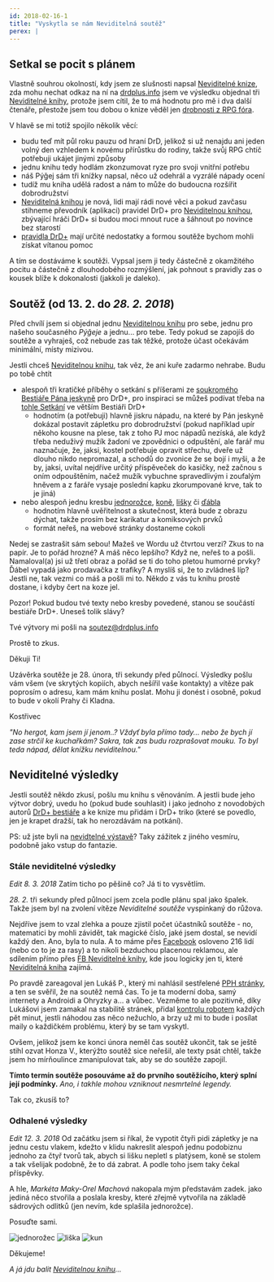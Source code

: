 ```yaml
---
id: 2018-02-16-1
title: "Vyskytla se nám Neviditelná soutěž"
perex: |
---
```


## Setkal se pocit s plánem

Vlastně souhrou okolností, kdy jsem ze slušnosti napsal [Neviditelné knize](http://neviditelnakniha.cz), zda mohu nechat odkaz na ní na [drdplus.info](https://www.drdplus.info) jsem ve výsledku objednal tři [Neviditelné knihy](http://neviditelnakniha.cz), protože jsem cítil, že to má hodnotu pro mě i dva další čtenáře, přestože jsem tou dobou o knize věděl jen [drobnosti z RPG fóra](https://rpgforum.cz/forum/viewforum.php?f=310).

V hlavě se mi totiž spojilo několik věcí:

- budu teď mít půl roku pauzu od hraní DrD, jelikož si už nenajdu ani jeden volný den vzhledem k novému přírůstku do rodiny, takže svůj RPG chtíč potřebuji ukájet jinými způsoby
 - jednu knihu tedy hodlám zkonzumovat ryze pro svoji vnitřní potřebu
- náš Pýǧej sám tři knížky napsal, něco už odehrál a vyzrálé nápady ocení
 - tudíž mu kniha udělá radost a nám to může do budoucna rozšířit dobrodružství
- [Neviditelná knihou](http://neviditelnakniha.cz) je nová, lidi mají rádi nové věci a pokud zavčasu stihneme převodník (aplikaci) pravidel DrD+ pro [Neviditelnou knihou](http://neviditelnakniha.cz), zbývající hráči DrD+ si budou moci mnout ruce a šáhnout po novince bez starostí
- [pravidla DrD+](https://www.drdplus.info) mají určité nedostatky a formou soutěže bychom mohli získat vítanou pomoc

A tím se dostáváme k soutěži. Vypsal jsem ji tedy částečně z okamžitého pocitu a částečně z dlouhodobého rozmýšlení, jak pohnout s pravidly zas o kousek blíže k dokonalosti (jakkoli je daleko).

## Soutěž (od 13. 2. do *28. 2. 2018*)

Před chvílí jsem si objednal jednu [Neviditelnou knihu](http://neviditelnakniha.cz) pro sebe, jednu pro našeho současného *Pýǧeje* a jednu... pro tebe. Tedy pokud se zapojíš do soutěže a vyhraješ, což nebude zas tak těžké, protože účast očekávám minimální, místy mizivou.

Jestli chceš [Neviditelnou knihu](http://neviditelnakniha.cz), tak věz, že ani kuře zadarmo nehrabe. Budu po tobě chtít

- alespoň tři kratičké příběhy o setkání s příšerami ze [soukromého Bestiáře Pána jeskyně](https://bestiar.pph.drdplus.info/?trial=1) pro DrD+, pro inspiraci se můžeš podívat třeba na [tohle Setkání](https://bestiar.drdplus.info/?trial=1#setkani_s_hlenem_zelenym) ve větším Bestiáři DrD+
  - hodnotím (a potřebuji) hlavně jiskru nápadu, na které by Pán jeskyně dokázal postavit zápletku pro dobrodružství (pokud například upír někoho kousne na plese, tak z toho PJ moc nápadů nezíská, ale když třeba neduživý mužík žadoní ve zpovědnici o odpuštění, ale farář mu naznačuje, že, jaksi, kostel potřebuje opravit střechu, dveře už dlouho nikdo nepromazal, a schodů do zvonice že se bojí i myši, a že by, jaksi, uvítal nejdříve určitý příspěveček do kasičky, než začnou s oním odpouštěním, načež mužík vybuchne spravedlivým i zoufalým hněvem a z faráře vysaje poslední kapku zkorumpované krve, tak to je jiná)
- nebo alespoň jednu kresbu [jednorožce](https://bestiar.ppj.drdplus.info/?trial=1#jednorozec), [koně](https://bestiar.ppj.drdplus.info/?trial=1#kun), [lišky](https://bestiar.drdplus.info/?trial=1#liska) či [ďábla](https://bestiar.drdplus.info/?trial=1#dabel)
  - hodnotím hlavně uvěřitelnost a skutečnost, která bude z obrazu dýchat, takže prosím bez karikatur a komiksových prvků
  - formát neřeš, na webové stránky dostaneme cokoli

Nedej se zastrašit sám sebou! Mažeš ve Wordu už čtvrtou verzi? Zkus to na papír. Je to pořád hrozné? A máš něco lepšího? Když ne, neřeš to a pošli. Namaloval(a) jsi už třetí obraz a pořád se ti do toho pletou humorné prvky? Ďábel vypadá jako prodavačka z trafiky? A myslíš si, že to zvládneš líp? Jestli ne, tak vezmi co máš a pošli mi to. Někdo z vás tu knihu prostě dostane, i kdyby čert na koze jel.

Pozor! Pokud budou tvé texty nebo kresby povedené, stanou se součástí bestiáře DrD+. Uneseš tolik slávy?

Tvé výtvory mi pošli na [soutez@drdplus.info](mailto:soutez@drdplus.info)

Prostě to zkus.

Děkuji Ti!

Uzávěrka soutěže je 28. února, tři sekundy před půlnocí. Výsledky pošlu vám všem (ve skrytých kopiích, abych nešířil vaše kontakty) a vítěze pak poprosím o adresu, kam mám knihu poslat. Mohu ji donést i osobně, pokud to bude v okolí Prahy či Kladna.

Kostřivec

*"No hergot, kam jsem jí jenom..? Vždyť byla přímo tady... nebo že bych jí zase strčil ke kuchařkám? Sakra, tak zas budu rozprašovat mouku. To byl teda nápad, dělat knížku neviditelnou."*

## Neviditelné výsledky

Jestli soutěž někdo zkusí, pošlu mu knihu s věnováním.
A jestli bude jeho výtvor dobrý, uvedu ho (pokud bude souhlasit) i jako jednoho z novodobých autorů [DrD+ bestiáře](https://bestiar.drdplus.info/?trial=1) a ke knize mu přidám i DrD+ triko (které se povedlo, jen je krapet dražší, tak ho nerozdávám na potkání).

PS: už jste byli na [nevidtelné výstavě](http://neviditelna.cz/)? Taky zážitek z jiného vesmíru, podobně jako vstup do fantazie.

### Stále neviditelné výsledky
*Edit *8. 3. 2018**
Zatím ticho po pěšině co? Já ti to vysvětlím.

*28. 2.* tři sekundy před půlnocí jsem zcela podle plánu spal jako špalek. Takže jsem byl na zvolení vítěze *Neviditelné soutěže* vyspinkaný do růžova.

Nejdříve jsem to vzal zlehka a pouze zjistil počet účastníků soutěže - no, matematici by mohli závidět, tak magické číslo, jaké jsem dostal, se nevidí každý den. Ano, byla to nula. A to máme přes [Facebook](https://www.facebook.com/drdplus.info/?trial=1) osloveno 216 lidí (nebo co to je za rasy) a to nikoli bezduchou placenou reklamou, ale sdílením přímo přes [FB Neviditelné knihy](https://www.facebook.com/neviditelnakniha/), kde jsou logicky jen ti, které [Neviditelná kniha](http://neviditelnakniha.cz) zajímá.

Po pravdě zareagoval jen Lukáš P., který mi nahlásil sestřelené [PPH stránky](https://pph.drdplus.info/?trial=1), a ten se svěřil, že na soutěž nemá čas. To je ta moderní doba, samý internety a Androidi a Ohryzky a... a vůbec. Vezměme to ale pozitivně, díky Lukášovi jsem zamakal na stabilitě stránek, přidal [kontrolu robotem](https://uptimerobot.com/) každých pět minut, jestli náhodou zas něco nežuchlo, a brzy už mi to bude i posílat maily o každičkém problému, který by se tam vyskytl.

Ovšem, jelikož jsem ke konci února neměl čas soutěž ukončit, tak se ještě stihl ozvat Honza V., kterýžto soutěž sice neřešil, ale texty psát chtěl, takže jsem ho mírňoulince zmanipulovat tak, aby se do soutěže zapojil.

**Tímto termín soutěže posouváme až do prvního soutěžícího, který splní její podmínky.**
*Ano, i takhle mohou vzniknout nesmrtelné legendy.*

Tak co, zkusíš to?

### Odhalené výsledky
*Edit *12. 3. 2018**
Od začátku jsem si říkal, že vypotit čtyři pidi zápletky je na jednu cestu vlakem, kdežto v klidu nakreslit alespoň jednu podobiznu jednoho za čtyř tvorů tak, abych si lišku nepletl s platýsem, koně se stolem a tak všelijak podobně, že to dá zabrat. A podle toho jsem taky čekal příspěvky.

A hle, *Markéta Maky-Orel Machová* nakopala mým představám zadek. jako jediná něco stvořila a poslala kresby, které zřejmě vytvořila na základě sádrových odlitků (jen nevím, kde splašila jednorožce).

Posuďte sami.

![jednorožec](/assets/images/posts/jednorozec.maky.orel.png?version=ee8a6133b6c3ff54966ac41755077005)
![liška](/assets/images/posts/liska.maky.orel.png?version=bae74fad739148d81fa3435dc9710df6)
![kun](/assets/images/posts/kun.maky.orel.png?version=d81334a3f846786ceae81ae3265f446c)

Děkujeme!

*A já jdu balit [Neviditelnou knihu](http://neviditelnakniha.cz)...*

